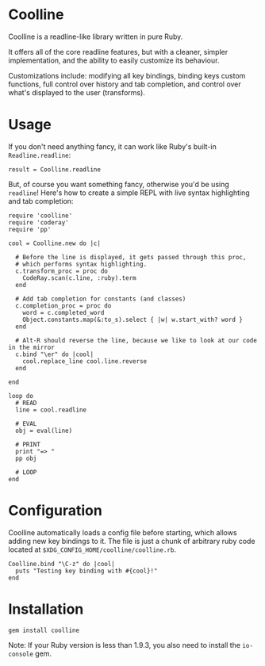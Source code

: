 Coolline
========

Coolline is a readline-like library written in pure Ruby.

It offers all of the core readline features, but with a cleaner, simpler
implementation, and the ability to easily customize its behaviour.

Customizations include: modifying all key bindings, binding keys custom functions,
full control over history and tab completion, and control over what's displayed
to the user (transforms).

Usage
=====

If you don't need anything fancy, it can work like Ruby's built-in `Readline.readline`:

    result = Coolline.readline

But, of course you want something fancy, otherwise you'd be using `readline`!
Here's how to create a simple REPL with live syntax highlighting and tab completion:

    require 'coolline'
    require 'coderay'
    require 'pp'

    cool = Coolline.new do |c|

      # Before the line is displayed, it gets passed through this proc,
      # which performs syntax highlighting.
      c.transform_proc = proc do
        CodeRay.scan(c.line, :ruby).term
      end

      # Add tab completion for constants (and classes)
      c.completion_proc = proc do
        word = c.completed_word
        Object.constants.map(&:to_s).select { |w| w.start_with? word }
      end

      # Alt-R should reverse the line, because we like to look at our code in the mirror
      c.bind "\er" do |cool|
        cool.replace_line cool.line.reverse
      end

    end

    loop do
      # READ
      line = cool.readline

      # EVAL
      obj = eval(line)

      # PRINT
      print "=> "
      pp obj

      # LOOP
    end

Configuration
=============

Coolline automatically loads a config file before starting, which allows adding
new key bindings to it. The file is just a chunk of arbitrary ruby code located
at ``$XDG_CONFIG_HOME/coolline/coolline.rb``.

    Coolline.bind "\C-z" do |cool|
      puts "Testing key binding with #{cool}!"
    end

Installation
============

    gem install coolline

Note: If your Ruby version is less than 1.9.3, you also need to install the `io-console` gem.
